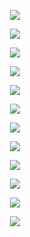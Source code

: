 <p align="center"> <img src= 'all_figs/DLGN(n_h_l = 5, n_n = 16,Run=1,Epoch = 000,step=00,UnLearned,loss = 0.448).pdf' /> </p>
<p align="center"> <img src= 'all_figs/DLGN(n_h_l = 5, n_n = 16,Run=1,Epoch = 000,step=00,UnLearned,loss = 0.448).png' /> </p>
<p align="center"> <img src= 'all_figs/DLGN(n_h_l = 5, n_n = 16,Run=1,Epoch = 003,step=16,Learned,loss = 0.251).png' /> </p>
<p align="center"> <img src= 'all_figs/DLGN(n_h_l = 5, n_n = 16,Run=1,Epoch = 004,step=16,Learned,loss = 0.241).png' /> </p>
<p align="center"> <img src= 'all_figs/DLGN(n_h_l = 5, n_n = 16,Run=1,Epoch = 005,step=16,Learned,loss = 0.226).png' /> </p>
<p align="center"> <img src= 'all_figs/DLGN(n_h_l = 5, n_n = 16,Run=1,Epoch = 006,step=16,Learned,loss = 0.205).png' /> </p>
<p align="center"> <img src= 'all_figs/DLGN(n_h_l = 5, n_n = 16,Run=1,Epoch = 007,step=16,Learned,loss = 0.198).png' /> </p>
<p align="center"> <img src= 'all_figs/DLGN(n_h_l = 5, n_n = 16,Run=1,Epoch = 008,step=16,Learned,loss = 0.193).png' /> </p>
<p align="center"> <img src= 'all_figs/DLGN(n_h_l = 5, n_n = 16,Run=1,Epoch = 009,step=16,Learned,loss = 0.182).png' /> </p>
<p align="center"> <img src= 'all_figs/DLGN(n_h_l = 5, n_n = 16,Run=1,Epoch = 010,step=16,Learned,loss = 0.156).png' /> </p>
<p align="center"> <img src= 'all_figs/DLGN(n_h_l = 5, n_n = 16,Run=1,Epoch = 020,step=16,Learned,loss = 0.107).png' /> </p>
<p align="center"> <img src= 'all_figs/DLGN(n_h_l = 5, n_n = 16,Run=1,Epoch = 200,step=16,Learned,loss = 0.001).png' /> </p>
